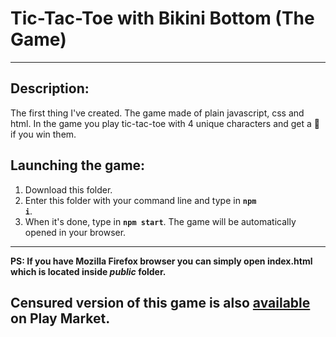 # Tic-Tac-Toe with Bikini Bottom (The Game)

<hr>

<h2>Description:</h2>

The first thing I've created. The game made of plain javascript, css and html. In the game you play tic-tac-toe with 4 unique characters and get a :pineapple: if you win them.

<h2>Launching the game:</h2>

1. Download this folder.
2. Enter this folder with your command line and type in <code><b>npm i</b></code>.
3. When it's done, type in <code><b>npm start</b></code>. The game will be automatically opened in your browser.

<hr/>

<strong>PS: If you have Mozilla Firefox browser you can simply open <b>index.html</b> which is located inside <i>public</i> folder.</strong>

<h2>Censured version of this game is also <a href="https://play.google.com/store/apps/details?id=com.tica_tac_toe_with_censured_censured"><b>available</b></a> on Play Market.</h2>
